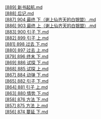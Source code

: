 [[889] 新书起航.md](https://github.com/auto-bot-ty/qidian-chapterReview/blob/test/output/1024088056/%5B889%5D%20%E6%96%B0%E4%B9%A6%E8%B5%B7%E8%88%AA.md)<br>
[[888] 后记.md](https://github.com/auto-bot-ty/qidian-chapterReview/blob/test/output/1024088056/%5B888%5D%20%E5%90%8E%E8%AE%B0.md)<br>
[[887] 904 最终 下（谢上仙齐天的白银盟）.md](https://github.com/auto-bot-ty/qidian-chapterReview/blob/test/output/1024088056/%5B887%5D%20904%20%E6%9C%80%E7%BB%88%20%E4%B8%8B%EF%BC%88%E8%B0%A2%E4%B8%8A%E4%BB%99%E9%BD%90%E5%A4%A9%E7%9A%84%E7%99%BD%E9%93%B6%E7%9B%9F%EF%BC%89.md)<br>
[[886] 903 最终 上（谢上仙齐天的白银盟）.md](https://github.com/auto-bot-ty/qidian-chapterReview/blob/test/output/1024088056/%5B886%5D%20903%20%E6%9C%80%E7%BB%88%20%E4%B8%8A%EF%BC%88%E8%B0%A2%E4%B8%8A%E4%BB%99%E9%BD%90%E5%A4%A9%E7%9A%84%E7%99%BD%E9%93%B6%E7%9B%9F%EF%BC%89.md)<br>
[[883] 900 引子 下.md](https://github.com/auto-bot-ty/qidian-chapterReview/blob/test/output/1024088056/%5B883%5D%20900%20%E5%BC%95%E5%AD%90%20%E4%B8%8B.md)<br>
[[882] 899 引子 上.md](https://github.com/auto-bot-ty/qidian-chapterReview/blob/test/output/1024088056/%5B882%5D%20899%20%E5%BC%95%E5%AD%90%20%E4%B8%8A.md)<br>
[[881] 898 过去 下.md](https://github.com/auto-bot-ty/qidian-chapterReview/blob/test/output/1024088056/%5B881%5D%20898%20%E8%BF%87%E5%8E%BB%20%E4%B8%8B.md)<br>
[[880] 897 过去 上.md](https://github.com/auto-bot-ty/qidian-chapterReview/blob/test/output/1024088056/%5B880%5D%20897%20%E8%BF%87%E5%8E%BB%20%E4%B8%8A.md)<br>
[[879] 896 终末 下.md](https://github.com/auto-bot-ty/qidian-chapterReview/blob/test/output/1024088056/%5B879%5D%20896%20%E7%BB%88%E6%9C%AB%20%E4%B8%8B.md)<br>
[[869] 886 试探 下.md](https://github.com/auto-bot-ty/qidian-chapterReview/blob/test/output/1024088056/%5B869%5D%20886%20%E8%AF%95%E6%8E%A2%20%E4%B8%8B.md)<br>
[[868] 885 试探 上.md](https://github.com/auto-bot-ty/qidian-chapterReview/blob/test/output/1024088056/%5B868%5D%20885%20%E8%AF%95%E6%8E%A2%20%E4%B8%8A.md)<br>
[[867] 884 动弹 下.md](https://github.com/auto-bot-ty/qidian-chapterReview/blob/test/output/1024088056/%5B867%5D%20884%20%E5%8A%A8%E5%BC%B9%20%E4%B8%8B.md)<br>
[[865] 882 引子 下.md](https://github.com/auto-bot-ty/qidian-chapterReview/blob/test/output/1024088056/%5B865%5D%20882%20%E5%BC%95%E5%AD%90%20%E4%B8%8B.md)<br>
[[864] 881 引子 上.md](https://github.com/auto-bot-ty/qidian-chapterReview/blob/test/output/1024088056/%5B864%5D%20881%20%E5%BC%95%E5%AD%90%20%E4%B8%8A.md)<br>
[[863] 880 情势 下.md](https://github.com/auto-bot-ty/qidian-chapterReview/blob/test/output/1024088056/%5B863%5D%20880%20%E6%83%85%E5%8A%BF%20%E4%B8%8B.md)<br>
[[858] 876 方法 下.md](https://github.com/auto-bot-ty/qidian-chapterReview/blob/test/output/1024088056/%5B858%5D%20876%20%E6%96%B9%E6%B3%95%20%E4%B8%8B.md)<br>
[[857] 875 方法 上.md](https://github.com/auto-bot-ty/qidian-chapterReview/blob/test/output/1024088056/%5B857%5D%20875%20%E6%96%B9%E6%B3%95%20%E4%B8%8A.md)<br>
[[856] 874 蔓延 下.md](https://github.com/auto-bot-ty/qidian-chapterReview/blob/test/output/1024088056/%5B856%5D%20874%20%E8%94%93%E5%BB%B6%20%E4%B8%8B.md)<br>
